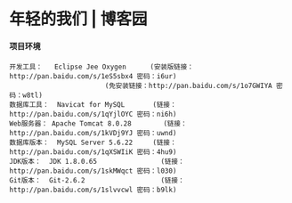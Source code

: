 # 年轻的我们 | 博客园

#### 项目环境

	开发工具：	Eclipse Jee Oxygen	    (安装版链接：http://pan.baidu.com/s/1eS5sbx4 密码：i6ur)
						    (免安装链接：http://pan.baidu.com/s/1o7GWIYA 密码：w8tl)
	数据库工具：	Navicat for MySQL	    (链接：http://pan.baidu.com/s/1qYjlOYC 密码：ni6h)
	Web服务器：	Apache Tomcat 8.0.28	    (链接：http://pan.baidu.com/s/1kVDj9YJ 密码：uwnd)
	数据库版本：	MySQL Server 5.6.22	    (链接：http://pan.baidu.com/s/1qXSWIiK 密码：4hu9)
	JDK版本：	JDK 1.8.0.65                (链接：http://pan.baidu.com/s/1skMWqct 密码：l030)
	Git版本：	Git-2.6.2                   (链接：http://pan.baidu.com/s/1slvvcwl 密码：b9lk)
